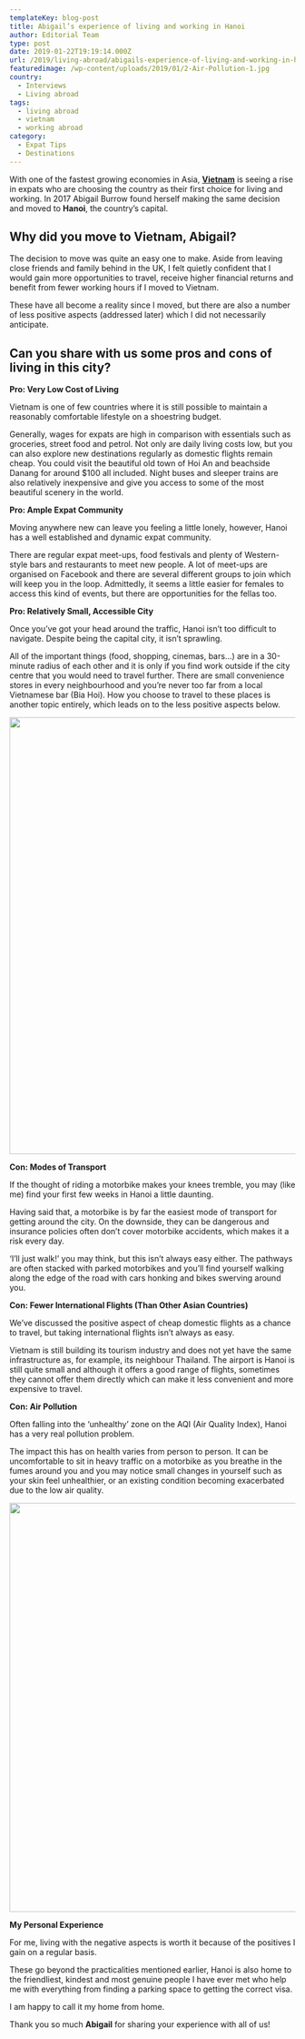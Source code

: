 ```yaml
---
templateKey: blog-post
title: Abigail’s experience of living and working in Hanoi
author: Editorial Team
type: post
date: 2019-01-22T19:19:14.000Z
url: /2019/living-abroad/abigails-experience-of-living-and-working-in-hanoi/
featuredimage: /wp-content/uploads/2019/01/2-Air-Pollution-1.jpg
country:
  - Interviews
  - Living abroad
tags:
  - living abroad
  - vietnam
  - working abroad
category:
  - Expat Tips
  - Destinations
---
```


<span style="font-weight: 400;">With one of the fastest growing economies in Asia, <a href="https://localhost/thexpatmagazine-wp/2018/expat-life/teaching-abroad-and-living-a-bourgeois-existence-in-hanoi/"><strong>Vietnam</strong></a> is seeing a rise in expats who are choosing the country as their first choice for living and working. In 2017 Abigail Burrow found herself making the same decision and moved to <strong>Hanoi</strong>, the </span><span style="font-weight: 400;">country’s</span> <span style="font-weight: 400;">capital. </span>

## Why did you move to Vietnam, Abigail?

<span style="font-weight: 400;">The decision to move was quite an easy one to make. Aside from leaving close friends and family behind in the UK, I felt quietly confident that I would gain more opportunities to travel, receive higher financial returns and benefit from fewer working hours if I moved to Vietnam. </span>

<span style="font-weight: 400;">These have all become a reality since I moved, but there are also a number of less positive aspects (addressed later) which I did not necessarily anticipate. </span>

## Can you share with us some pros and cons of living in this city?

**Pro: Very Low Cost of Living**

<span style="font-weight: 400;">Vietnam is one of few countries where it is still possible to maintain a reasonably comfortable lifestyle on a shoestring budget. </span>

<span style="font-weight: 400;">Generally, wages for expats are high in comparison with essentials such as groceries, street food and petrol. Not only are daily living costs low, but you can also explore new destinations regularly as domestic flights remain cheap. You could visit the beautiful old town of Hoi An and beachside Danang for around \$100 all included. Night buses and sleeper trains are also relatively inexpensive and give you access to some of the most beautiful scenery in the world. </span>

**Pro: Ample Expat Community**

<span style="font-weight: 400;">Moving anywhere new can leave you feeling a little lonely, however, Hanoi has a well established and dynamic expat community. </span>

<span style="font-weight: 400;">There are regular expat meet-ups, food festivals and plenty of Western-style bars and restaurants to meet new people. A lot of meet-ups are organised on Facebook and there are several different groups to join which will keep you in the loop. Admittedly, it seems a little easier for females to access this kind of events, but there are opportunities for the fellas too. </span>

**Pro: Relatively Small, Accessible City**

<span style="font-weight: 400;">Once you’ve got your head around the traffic, Hanoi isn’t too difficult to navigate. Despite being the capital city, it isn’t sprawling. </span>

<span style="font-weight: 400;">All of the important things (food, shopping, cinemas, bars…) are in a 30-minute radius of each other and it is only if you find work outside if the city centre that you would need to travel further. There are small convenience stores in every neighbourhood and you’re never too far from a local Vietnamese bar (Bia Hoi). How you choose to travel to these places is another topic entirely, which leads on to the less positive aspects below.</span>

<img  src="/img/uploads/2019/01/1-Scenery-1024x768.jpg" alt="" width="1024" height="768" srcset="/img/uploads/2019/01/1-Scenery-1024x768.jpg 1024w, /img/uploads/2019/01/1-Scenery-300x225.jpg 300w, /img/uploads/2019/01/1-Scenery-768x576.jpg 768w, /img/uploads/2019/01/1-Scenery-1150x863.jpg 1150w, /img/uploads/2019/01/1-Scenery.jpg 1400w" sizes="(max-width: 1024px) 100vw, 1024px" />

**Con: Modes of Transport**

<span style="font-weight: 400;">If the thought of riding a motorbike makes your knees tremble, you may (like me) find your first few weeks in Hanoi a little daunting. </span>

<span style="font-weight: 400;">Having said that, a motorbike is by far the easiest mode of transport for getting around the city. On the downside, they can be dangerous and insurance policies often don’t cover motorbike accidents, which makes it a risk every day. </span>

<span style="font-weight: 400;">‘I’ll just walk!’ you may think, but this isn’t always easy either. The pathways are often stacked with parked motorbikes and you’ll find yourself walking along the edge of the road with cars honking and bikes swerving around you. </span>

**Con: Fewer International Flights (Than Other Asian Countries)**

<span style="font-weight: 400;">We’ve discussed the positive aspect of cheap domestic flights as a chance to travel, but taking international flights isn’t always as easy. </span>

<span style="font-weight: 400;">Vietnam is still building its tourism industry and does not yet have the same infrastructure as, for example, its neighbour Thailand. The airport is Hanoi is still quite small and although it offers a good range of flights, sometimes they cannot offer them directly which can make it less convenient and more expensive to travel. </span>

**Con: Air Pollution**

<span style="font-weight: 400;">Often falling into the ‘unhealthy’ zone on the AQI (Air Quality Index), Hanoi has a very real pollution problem. </span>

<span style="font-weight: 400;">The impact this has on health varies from person to person. It can be uncomfortable to sit in heavy traffic on a motorbike as you breathe in the fumes around you and you may notice small changes in yourself such as your skin feel unhealthier, or an existing condition becoming exacerbated due to the low air quality.</span>

<img  src="/img/uploads/2019/01/2-Air-Pollution-1024x719.jpg" alt="" width="1024" height="719" srcset="/img/uploads/2019/01/2-Air-Pollution-1024x719.jpg 1024w, /img/uploads/2019/01/2-Air-Pollution-300x211.jpg 300w, /img/uploads/2019/01/2-Air-Pollution-768x539.jpg 768w, /img/uploads/2019/01/2-Air-Pollution-1150x807.jpg 1150w, /img/uploads/2019/01/2-Air-Pollution.jpg 1400w" sizes="(max-width: 1024px) 100vw, 1024px" />

**My Personal Experience**

<span style="font-weight: 400;">For me, living with the negative aspects is worth it because of the positives I gain on a regular basis. </span>

<span style="font-weight: 400;">These go beyond the practicalities mentioned earlier, Hanoi is also home to the friendliest, kindest and most genuine people I have ever met who help me with everything from finding a parking space to getting the correct visa.</span>

<span style="font-weight: 400;">I am happy to call it my home from home. </span>

Thank you so much **Abigail** for sharing your experience with all of us!
